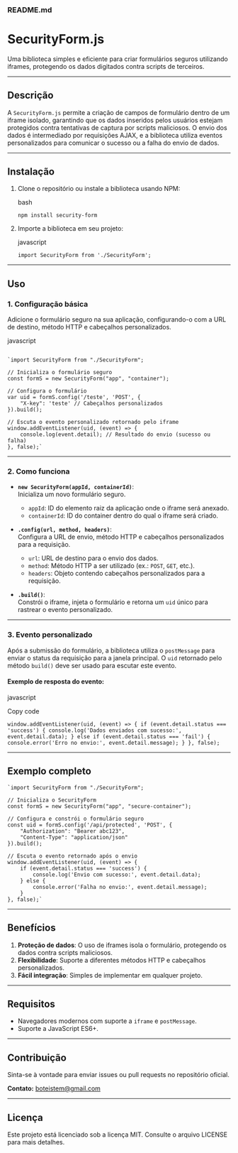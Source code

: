 ### **README.md**

**SecurityForm.js**
===================

Uma biblioteca simples e eficiente para criar formulários seguros utilizando iframes, protegendo os dados digitados contra scripts de terceiros.

* * *

**Descrição**
-------------

A `SecurityForm.js` permite a criação de campos de formulário dentro de um iframe isolado, garantindo que os dados inseridos pelos usuários estejam protegidos contra tentativas de captura por scripts maliciosos. O envio dos dados é intermediado por requisições AJAX, e a biblioteca utiliza eventos personalizados para comunicar o sucesso ou a falha do envio de dados.

* * *

**Instalação**
--------------

1.  Clone o repositório ou instale a biblioteca usando NPM:
    
    bash
    
    `npm install security-form` 
    
2.  Importe a biblioteca em seu projeto:
    
    javascript
    
    `import SecurityForm from './SecurityForm';` 
    

* * *

**Uso**
-------

### **1\. Configuração básica**

Adicione o formulário seguro na sua aplicação, configurando-o com a URL de destino, método HTTP e cabeçalhos personalizados.

javascript

```

`import SecurityForm from "./SecurityForm";

// Inicializa o formulário seguro
const formS = new SecurityForm("app", "container");

// Configura o formulário
var uid = formS.config('/teste', 'POST', {
    "X-key": 'teste' // Cabeçalhos personalizados
}).build();

// Escuta o evento personalizado retornado pelo iframe
window.addEventListener(uid, (event) => {
    console.log(event.detail); // Resultado do envio (sucesso ou falha)
}, false);` 
```
* * *

### **2\. Como funciona**

* **`new SecurityForm(appId, containerId)`**:  
    Inicializa um novo formulário seguro.
    
    * `appId`: ID do elemento raiz da aplicação onde o iframe será anexado.
    * `containerId`: ID do container dentro do qual o iframe será criado.
* **`.config(url, method, headers)`**:  
    Configura a URL de envio, método HTTP e cabeçalhos personalizados para a requisição.
    
    * `url`: URL de destino para o envio dos dados.
    * `method`: Método HTTP a ser utilizado (ex.: `POST`, `GET`, etc.).
    * `headers`: Objeto contendo cabeçalhos personalizados para a requisição.
* **`.build()`**:  
    Constrói o iframe, injeta o formulário e retorna um `uid` único para rastrear o evento personalizado.
    

* * *

### **3\. Evento personalizado**

Após a submissão do formulário, a biblioteca utiliza o `postMessage` para enviar o status da requisição para a janela principal. O `uid` retornado pelo método `build()` deve ser usado para escutar este evento.

#### **Exemplo de resposta do evento:**

javascript

Copy code

`window.addEventListener(uid, (event) => {
    if (event.detail.status === 'success') {
        console.log('Dados enviados com sucesso:', event.detail.data);
    } else if (event.detail.status === 'fail') {
        console.error('Erro no envio:', event.detail.message);
    }
}, false);` 

* * *

**Exemplo completo**
--------------------


```
`import SecurityForm from "./SecurityForm";

// Inicializa o SecurityForm
const formS = new SecurityForm("app", "secure-container");

// Configura e constrói o formulário seguro
const uid = formS.config('/api/protected', 'POST', {
    "Authorization": "Bearer abc123",
    "Content-Type": "application/json"
}).build();

// Escuta o evento retornado após o envio
window.addEventListener(uid, (event) => {
    if (event.detail.status === 'success') {
        console.log('Envio com sucesso:', event.detail.data);
    } else {
        console.error('Falha no envio:', event.detail.message);
    }
}, false);`

```

* * *

**Benefícios**
--------------

1.  **Proteção de dados**: O uso de iframes isola o formulário, protegendo os dados contra scripts maliciosos.
2.  **Flexibilidade**: Suporte a diferentes métodos HTTP e cabeçalhos personalizados.
3.  **Fácil integração**: Simples de implementar em qualquer projeto.

* * *

**Requisitos**
--------------

* Navegadores modernos com suporte a `iframe` e `postMessage`.
* Suporte a JavaScript ES6+.

* * *

**Contribuição**
----------------

Sinta-se à vontade para enviar issues ou pull requests no repositório oficial.

**Contato:** boteistem@gmail.com

* * *

**Licença**
-----------

Este projeto está licenciado sob a licença MIT. Consulte o arquivo LICENSE para mais detalhes.